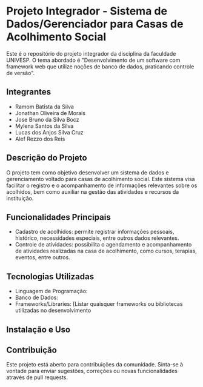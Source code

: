 # Projeto Integrador - Sistema de Dados/Gerenciador para Casas de Acolhimento Social

Este é o repositório do projeto integrador da disciplina da faculdade UNIVESP. O tema abordado é "Desenvolvimento de um software com framework web que utilize noções de banco de dados, praticando controle de versão".

## Integrantes

- Ramom Batista da Silva 
- Jonathan Oliveira de Morais 
- Jose Bruno da Silva Bocz 
- Mylena Santos da Silva 
- Lucas dos Anjos Silva Cruz 
- Alef Rezzo dos Reis

## Descrição do Projeto

O projeto tem como objetivo desenvolver um sistema de dados e gerenciamento voltado para casas de acolhimento social. Este sistema visa facilitar o registro e o acompanhamento de informações relevantes sobre os acolhidos, bem como auxiliar na gestão das atividades e recursos da instituição.

## Funcionalidades Principais

- Cadastro de acolhidos: permite registrar informações pessoais, histórico, necessidades especiais, entre outros dados relevantes.
- Controle de atividades: possibilita o agendamento e acompanhamento de atividades realizadas na casa de acolhimento, como cursos, terapias, eventos, entre outros.

## Tecnologias Utilizadas

- Linguagem de Programação: 
- Banco de Dados: 
- Frameworks/Libraries: [Listar quaisquer frameworks ou bibliotecas utilizadas no desenvolvimento

## Instalação e Uso

## Contribuição

Este projeto está aberto para contribuições da comunidade. Sinta-se à vontade para enviar sugestões, correções ou novas funcionalidades através de pull requests.

